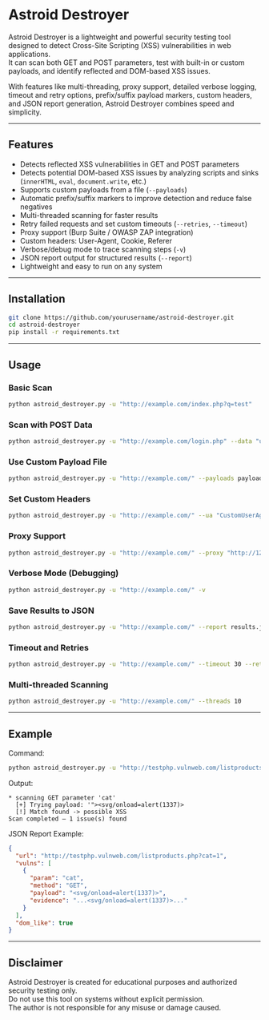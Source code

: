 # Astroid Destroyer

Astroid Destroyer is a lightweight and powerful security testing tool designed to detect Cross-Site Scripting (XSS) vulnerabilities in web applications.  
It can scan both GET and POST parameters, test with built-in or custom payloads, and identify reflected and DOM-based XSS issues.  

With features like multi-threading, proxy support, detailed verbose logging, timeout and retry options, prefix/suffix payload markers, custom headers, and JSON report generation, Astroid Destroyer combines speed and simplicity.

---

## Features

- Detects reflected XSS vulnerabilities in GET and POST parameters  
- Detects potential DOM-based XSS issues by analyzing scripts and sinks (`innerHTML`, `eval`, `document.write`, etc.)  
- Supports custom payloads from a file (`--payloads`)  
- Automatic prefix/suffix markers to improve detection and reduce false negatives  
- Multi-threaded scanning for faster results  
- Retry failed requests and set custom timeouts (`--retries`, `--timeout`)  
- Proxy support (Burp Suite / OWASP ZAP integration)  
- Custom headers: User-Agent, Cookie, Referer  
- Verbose/debug mode to trace scanning steps (`-v`)  
- JSON report output for structured results (`--report`)  
- Lightweight and easy to run on any system  

---

## Installation

```bash
git clone https://github.com/yourusername/astroid-destroyer.git
cd astroid-destroyer
pip install -r requirements.txt
```

---

## Usage

### Basic Scan
```bash
python astroid_destroyer.py -u "http://example.com/index.php?q=test"
```

### Scan with POST Data
```bash
python astroid_destroyer.py -u "http://example.com/login.php" --data "username=admin&password=123"
```

### Use Custom Payload File
```bash
python astroid_destroyer.py -u "http://example.com/" --payloads payloads.txt
```

### Set Custom Headers
```bash
python astroid_destroyer.py -u "http://example.com/" --ua "CustomUserAgent" --cookie "PHPSESSID=abc123" --referer "http://referrer.com"
```

### Proxy Support
```bash
python astroid_destroyer.py -u "http://example.com/" --proxy "http://127.0.0.1:8080"
```

### Verbose Mode (Debugging)
```bash
python astroid_destroyer.py -u "http://example.com/" -v
```

### Save Results to JSON
```bash
python astroid_destroyer.py -u "http://example.com/" --report results.json
```

### Timeout and Retries
```bash
python astroid_destroyer.py -u "http://example.com/" --timeout 30 --retries 3
```

### Multi-threaded Scanning
```bash
python astroid_destroyer.py -u "http://example.com/" --threads 10
```

---

## Example

Command:
```bash
python astroid_destroyer.py -u "http://testphp.vulnweb.com/listproducts.php?cat=1" -v
```

Output:
```
* scanning GET parameter 'cat'
  [+] Trying payload: '"><svg/onload=alert(1337)>
  [!] Match found -> possible XSS
Scan completed — 1 issue(s) found
```

JSON Report Example:
```json
{
  "url": "http://testphp.vulnweb.com/listproducts.php?cat=1",
  "vulns": [
    {
      "param": "cat",
      "method": "GET",
      "payload": "<svg/onload=alert(1337)>",
      "evidence": "...<svg/onload=alert(1337)>..."
    }
  ],
  "dom_like": true
}
```

---

## Disclaimer

Astroid Destroyer is created for educational purposes and authorized security testing only.  
Do not use this tool on systems without explicit permission.  
The author is not responsible for any misuse or damage caused.
